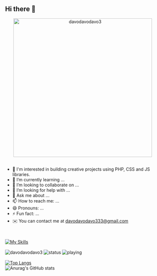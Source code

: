 ## Hi there 👋

<div align="center">
  <img src="https://media2.giphy.com/media/v1.Y2lkPTc5MGI3NjExbGcyYWQwZG51eDdhcHl1a3R3ZzBvbGYzN3c0aWZzb3FkczNxOHNzMCZlcD12MV9pbnRlcm5hbF9naWZfYnlfaWQmY3Q9Zw/25Itcrcuwkyq3ohubJ/giphy.webp" width="450" alt="davodavodavo3" />
</div>

<br>

- 🔭 I'm interested in building creative projects using PHP, CSS and JS libraries.
- 🌱 I’m currently learning ...
- 👯 I’m looking to collaborate on ...
- 🤔 I’m looking for help with ...
- 💬 Ask me about ...
- 📫 How to reach me: ...
- 😄 Pronouns: ...
- ⚡ Fun fact: ...
- :envelope: You can contact me at davodavodavo333@gmail.com

<br>

[![My Skills](https://skillicons.dev/icons?i=php,mysql,laravel,redis,aws,linux,ubuntu,bash,html,sass,css,js,npm,webpack,jquery,tailwind,bootstrap,git,github,bitbucket,postman,ps,svg,md,atom,phpstorm,codepen,netlify,windows,wordpress)](https://skillicons.dev) <br><br>
<img src="https://komarev.com/ghpvc/?username=davodavodavo3&color=31c9c7&style=flat" alt="davodavodavo3"/>
![status](https://nocache.advaith.workers.dev?url=https://img.shields.io/endpoint?url=https://dev.discordprofiles.me/api/badge/status/276544649148235776?simple=true)
![playing](https://nocache.advaith.workers.dev?url=https://img.shields.io/endpoint?url=https://dev.discordprofiles.me/api/badge/playing/276544649148235776)<br><br>
[![Top Langs](https://github-readme-stats.vercel.app/api/top-langs/?username=davodavodavo3&layout=donut&langs_count=8&show_icons=true&theme=dracula)](https://github.com/anuraghazra/github-readme-stats)<br>
![Anurag's GitHub stats](https://github-readme-stats.vercel.app/api?username=davodavodavo3&show_icons=true&theme=dracula&rank_icon=github)
